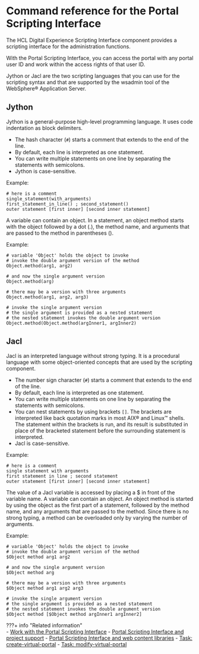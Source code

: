 # Command reference for the Portal Scripting Interface

The HCL Digital Experience Scripting Interface component provides a scripting interface for the administration functions.

With the Portal Scripting Interface, you can access the portal with any portal user ID and work within the access rights of that user ID.

Jython or Jacl are the two scripting languages that you can use for the scripting syntax and that are supported by the wsadmin tool of the WebSphere® Application Server.

## Jython

Jython is a general-purpose high-level programming language. It uses code indentation as block delimiters.

-   The hash character (`#`) starts a comment that extends to the end of the line.
-   By default, each line is interpreted as one statement.
-   You can write multiple statements on one line by separating the statements with semicolons.
-   Jython is case-sensitive.

Example:

```
# here is a comment
single_statement(with_arguments)
first_statement_in_line() ; second_statement()
outer statement [first inner] [second inner statement]
```

A variable can contain an object. In a statement, an object method starts with the object followed by a dot (.), the method name, and arguments that are passed to the method in parentheses (\).

Example:

```
# variable 'Object' holds the object to invoke
# invoke the double argument version of the method
Object.method(arg1, arg2)

# and now the single argument version
Object.method(arg)

# there may be a version with three arguments
Object.method(arg1, arg2, arg3)

# invoke the single argument version
# the single argument is provided as a nested statement
# the nested statement invokes the double argument version
Object.method(Object.method(argInner1, argInner2)
```

## Jacl

Jacl is an interpreted language without strong typing. It is a procedural language with some object-oriented concepts that are used by the scripting component.

-   The number sign character (`#`) starts a comment that extends to the end of the line.
-   By default, each line is interpreted as one statement.
-   You can write multiple statements on one line by separating the statements with semicolons.
-   You can nest statements by using brackets `[]`. The brackets are interpreted like back quotation marks in most AIX® and Linux™ shells. The statement within the brackets is run, and its result is substituted in place of the bracketed statement before the surrounding statement is interpreted.
-   Jacl is case-sensitive.

Example:

```
# here is a comment
single statement with arguments
first statement in line ; second statement
outer statement [first inner] [second inner statement]
```

The value of a Jacl variable is accessed by placing a $ in front of the variable name. A variable can contain an object. An object method is started by using the object as the first part of a statement, followed by the method name, and any arguments that are passed to the method. Since there is no strong typing, a method can be overloaded only by varying the number of arguments.

Example:

```
# variable 'Object' holds the object to invoke
# invoke the double argument version of the method
$Object method arg1 arg2

# and now the single argument version
$Object method arg

# there may be a version with three arguments
$Object method arg1 arg2 arg3

# invoke the single argument version
# the single argument is provided as a nested statement
# the nested statement invokes the double argument version
$Object method [$Object method argInner1 argInner2]
```

???+ info "Related information"  
    -   [Work with the Portal Scripting Interface](../../../portal_admin_tools/portal_scripting_interface/adpsitsk.md)
    -   [Portal Scripting Interface and project support](../../../../../manage_content/wcm_authoring/authoring_portlet/content_management_artifacts/pages/managed_pages/advadmin_managedpages/wcm_mngpages_projectpsi.md)
    -   [Portal Scripting Interface and web content libraries](../../../../../manage_content/wcm_authoring/authoring_portlet/content_management_artifacts/pages/managed_pages/advadmin_managedpages/wcm_mngpages_librarypsi.md)
    -   [Task: create-virtual-portal](../../../../../build_sites/virtual_portal/vp_reference/vp_command_ref/portal_cfg_adm_vp/advp_cfgtsk_create.md)
    -   [Task: modify-virtual-portal](../../../../../build_sites/virtual_portal/vp_reference/vp_command_ref/portal_cfg_adm_vp/advp_cfgtsk_modify.md)

